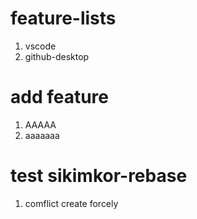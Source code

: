 # feature-lists
1. vscode
2. github-desktop

# add feature
1. AAAAA
2. aaaaaaa

# test sikimkor-rebase
1. comflict create forcely
